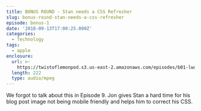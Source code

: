 ```yaml
---
title: BONUS ROUND - Stan needs a CSS Refresher
slug: bonus-round-stan-needs-a-css-refresher
episode: bonus-1
date: '2018-09-13T17:00:25.000Z'
categories:
  - Technology
tags:
  - apple
enclosure:
  url: >-
    https://twistoflemonpod.s3.us-east-2.amazonaws.com/episodes/b01-lwatol-20180913.mp3
  length: 222
  type: audio/mpeg
---
```


We forgot to talk about this in Episode 9. Jon gives Stan a hard time for his blog post image not being mobile friendly and helps him to correct his CSS.

